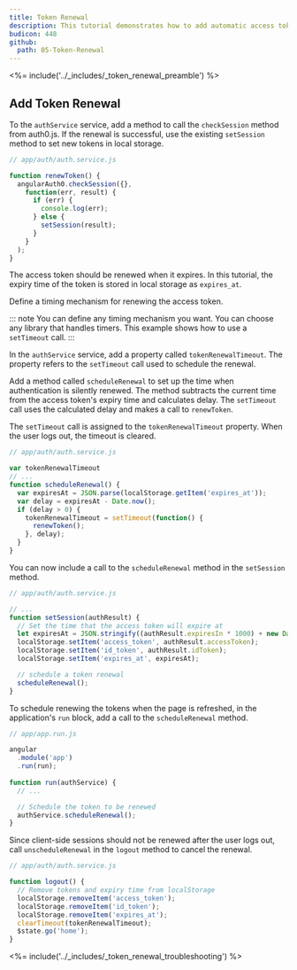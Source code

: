 ```yaml
---
title: Token Renewal
description: This tutorial demonstrates how to add automatic access token renewal to an application with Auth0
budicon: 448
github:
  path: 05-Token-Renewal
---
```

<%= include('../_includes/_token_renewal_preamble') %>

## Add Token Renewal

To the `authService` service, add a method  to call the `checkSession` method from auth0.js. If the renewal is successful, use the existing `setSession` method to set new tokens in local storage.

```js
// app/auth/auth.service.js

function renewToken() {
  angularAuth0.checkSession({},
    function(err, result) {
      if (err) {
        console.log(err);
      } else {
        setSession(result);
      }
    }
  );
}
```

The access token should be renewed when it expires. In this tutorial, the expiry time of the token is stored in local storage as `expires_at`.

Define a timing mechanism for renewing the access token. 

::: note
You can define any timing mechanism you want. You can choose any library that handles timers. This example shows how to use a `setTimeout` call. 
:::

In the `authService` service, add a property called `tokenRenewalTimeout`. The property refers to the `setTimeout` call used to schedule the renewal.

Add a method called `scheduleRenewal` to set up the time when authentication is silently renewed.
The method subtracts the current time from the access token's expiry time and calculates delay. 
The `setTimeout` call uses the calculated delay and makes a call to `renewToken`.

The `setTimeout` call is assigned to the `tokenRenewalTimeout` property. When the user logs out, the timeout is cleared. 

```js
// app/auth/auth.service.js

var tokenRenewalTimeout
// ...
function scheduleRenewal() {
  var expiresAt = JSON.parse(localStorage.getItem('expires_at'));
  var delay = expiresAt - Date.now();
  if (delay > 0) {
    tokenRenewalTimeout = setTimeout(function() {
      renewToken();
    }, delay);
  }
}
```

You can now include a call to the `scheduleRenewal` method in the `setSession` method.

```js
// app/auth/auth.service.js

// ...
function setSession(authResult) {
  // Set the time that the access token will expire at
  let expiresAt = JSON.stringify((authResult.expiresIn * 1000) + new Date().getTime());
  localStorage.setItem('access_token', authResult.accessToken);
  localStorage.setItem('id_token', authResult.idToken);
  localStorage.setItem('expires_at', expiresAt);

  // schedule a token renewal
  scheduleRenewal();
}
```

To schedule renewing the tokens when the page is refreshed, in the application's `run` block, add a call to the `scheduleRenewal` method.

```js
// app/app.run.js

angular
  .module('app')
  .run(run);
  
function run(authService) {
  // ...

  // Schedule the token to be renewed
  authService.scheduleRenewal();
}
```

Since client-side sessions should not be renewed after the user logs out, call `unscheduleRenewal` in the `logout` method to cancel the renewal.

```js
// app/auth/auth.service.js

function logout() {
  // Remove tokens and expiry time from localStorage
  localStorage.removeItem('access_token');
  localStorage.removeItem('id_token');
  localStorage.removeItem('expires_at');
  clearTimeout(tokenRenewalTimeout);
  $state.go('home');
}
```

<%= include('../_includes/_token_renewal_troubleshooting') %>